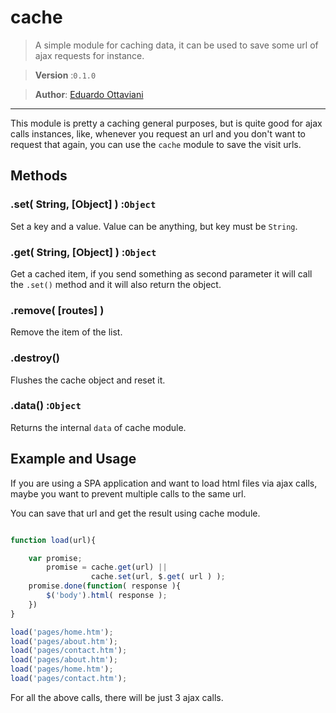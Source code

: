 # cache

>A simple module for caching data, it can be used to save some url of ajax requests for instance.

>**Version** :`0.1.0`

>**Author**: [Eduardo Ottaviani](//github.com/Javiani)

---

This module is pretty a caching general purposes, but is quite good for ajax calls instances, like, whenever you request an url and you don't want to request that again, you can use the `cache` module to save the visit urls.


## Methods

### .set( String, [Object] ) :`Object`

Set a key and a value. Value can be anything, but key must be `String`.

### .get( String, [Object] ) :`Object`

Get a cached item, if you send something as second parameter it will call the `.set()` method and it will also return the object.

### .remove( [routes] )

Remove the item of the list.

### .destroy()

Flushes the cache object and reset it.

### .data() :`Object`

Returns the internal `data` of cache module.


## Example and Usage

If you are using a SPA application and want to load html files via ajax calls, maybe you want to prevent multiple calls to the same url.

You can save that url and get the result using cache module.


```js

function load(url){

    var promise;
        promise = cache.get(url) ||
                  cache.set(url, $.get( url ) );
    promise.done(function( response ){
        $('body').html( response );
    })
}

load('pages/home.htm');
load('pages/about.htm');
load('pages/contact.htm');
load('pages/about.htm');
load('pages/home.htm');
load('pages/contact.htm');

```

For all the above calls, there will be just 3 ajax calls.
